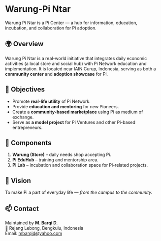 # Warung-Pi Ntar
Warung Pi Ntar is a Pi Center — a hub for information, education, incubation, and collaboration for Pi adoption.

## 🌍 Overview
Warung Pi Ntar is a real-world initiative that integrates daily economic activities (a local store and social hub) with Pi Network education and implementation. It is located near IAIN Curup, Indonesia, serving as both a **community center** and **adoption showcase** for Pi.

## 🎯 Objectives
- Promote **real-life utility** of Pi Network.
- Provide **education and mentoring** for new Pioneers.
- Create a **community-based marketplace** using Pi as medium of exchange.
- Serve as **a model project** for Pi Ventures and other Pi-based entrepreneurs.

## 🧩 Components
1. **Warung (Store)** – daily needs shop accepting Pi.
2. **Pi EduHub** – training and mentorship area.
3. **Pi Lab** – incubation and collaboration space for Pi-related projects.

## 🚀 Vision
To make Pi a part of everyday life — *from the campus to the community.*

## 📫 Contact
Maintained by **M. Barqi D.**  
📍 Rejang Lebong, Bengkulu, Indonesia  
Email: mbarqid@yahoo.com  
